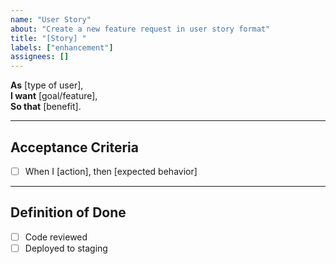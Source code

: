 ```yaml
---
name: "User Story"
about: "Create a new feature request in user story format"
title: "[Story] "
labels: ["enhancement"]
assignees: []
---
```


**As** [type of user],  
**I want** [goal/feature],  
**So that** [benefit].

---

## Acceptance Criteria

- [ ] When I [action], then [expected behavior]

---

## Definition of Done

- [ ] Code reviewed
- [ ] Deployed to staging
